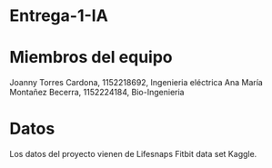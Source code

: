 # Entrega-1-IA
# Miembros del equipo
Joanny Torres Cardona, 1152218692, Ingenieria eléctrica
Ana María Montañez Becerra, 1152224184, Bio-Ingenieria 
# Datos
Los datos del proyecto vienen de Lifesnaps Fitbit data set Kaggle.
